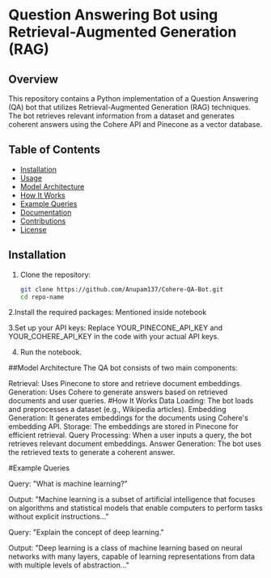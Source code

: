 # Question Answering Bot using Retrieval-Augmented Generation (RAG)

## Overview

This repository contains a Python implementation of a Question Answering (QA) bot that utilizes Retrieval-Augmented Generation (RAG) techniques. The bot retrieves relevant information from a dataset and generates coherent answers using the Cohere API and Pinecone as a vector database.

## Table of Contents

- [Installation](#installation)
- [Usage](#usage)
- [Model Architecture](#model-architecture)
- [How It Works](#how-it-works)
- [Example Queries](#example-queries)
- [Documentation](#documentation)
- [Contributions](#contributions)
- [License](#license)

## Installation

1. Clone the repository:
   ```bash
   git clone https://github.com/Anupam137/Cohere-QA-Bot.git
   cd repo-name
   
2.Install the required packages:
   Mentioned inside notebook

3.Set up your API keys:
  Replace YOUR_PINECONE_API_KEY and YOUR_COHERE_API_KEY in the code with your actual API keys.

4. Run the notebook.


##Model Architecture
The QA bot consists of two main components:

Retrieval: Uses Pinecone to store and retrieve document embeddings.
Generation: Uses Cohere to generate answers based on retrieved documents and user queries.
#How It Works
Data Loading: The bot loads and preprocesses a dataset (e.g., Wikipedia articles).
Embedding Generation: It generates embeddings for the documents using Cohere's embedding API.
Storage: The embeddings are stored in Pinecone for efficient retrieval.
Query Processing: When a user inputs a query, the bot retrieves relevant document embeddings.
Answer Generation: The bot uses the retrieved texts to generate a coherent answer.

#Example Queries

Query: "What is machine learning?"

Output: "Machine learning is a subset of artificial intelligence that focuses on algorithms and statistical models that enable computers to perform tasks without explicit instructions..."

Query: "Explain the concept of deep learning."

Output: "Deep learning is a class of machine learning based on neural networks with many layers, capable of learning representations from data with multiple levels of abstraction..."
